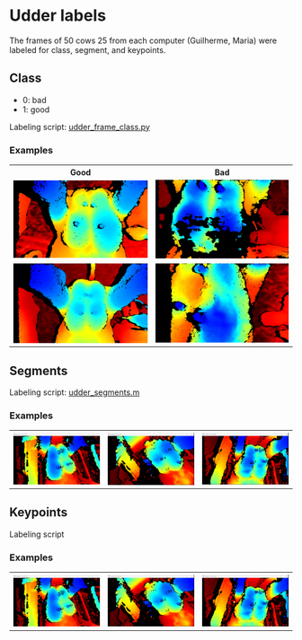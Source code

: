 # Udder labels
The frames of 50 cows 25 from each computer (Guilherme, Maria) were labeled for class, segment, and keypoints. 

## Class
<ul>
  <li>0: bad</li>
  <li>1: good</li>
</ul>
Labeling script: <a href="udder_frame_class.py">udder_frame_class.py</a>

### Examples
<table>
  <tr>
    <th>Good</th>
    <th>Bad</th>
  </tr>
  <tr>
    <td><img src = "examples/good_example_01.png" width = 300></th>
    <td><img src = "examples/bad_example_01.png" width = 300></th>
  </tr>
  <tr>
    <td><img src = "examples/good_example_02.png" width = 300></th>
    <td><img src = "examples/bad_example_02.png" width = 300></th>
  </tr>
</table>

## Segments
Labeling script: <a href="udder_segments.m">udder_segments.m</a>

### Examples 
<table>
  <tr>
    <th><img src = "examples/kp_example_01.png" width = 300></th>
    <th><img src = "examples/kp_example_07.png" width = 300></th>
    <th><img src = "examples/kp_example_05.png" width = 300></th>
  </tr>
</table>

## Keypoints
Labeling script
### Examples
<table>
  <tr>
    <th><img src = "examples/kp_example_01.png" width = 300></th>
    <th><img src = "examples/kp_example_07.png" width = 300></th>
    <th><img src = "examples/kp_example_05.png" width = 300></th>
  </tr>
</table>
